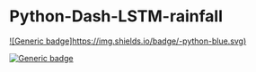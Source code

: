 # Python-Dash-LSTM-rainfall
[![Generic badge]https://img.shields.io/badge/-python-blue.svg)](https://shields.io/)

[![Generic badge](https://img.shields.io/badge/<SUBJECT>-<STATUS>-<COLOR>.svg)](https://shields.io/)

